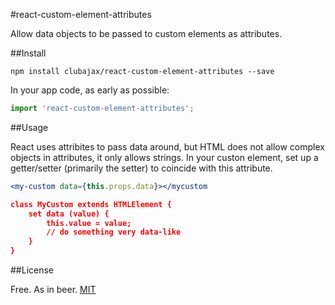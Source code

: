 #react-custom-element-attributes

Allow data objects to be passed to custom elements as attributes.

##Install

    npm install clubajax/react-custom-element-attributes --save
    
In your app code, as early as possible:
```jsx
import 'react-custom-element-attributes';
```
##Usage

React uses attribites to pass data around, but HTML does not allow complex objects in attributes, it only allows strings.
In your custon element, set up a getter/setter (primarily the setter) to coincide with this attribute.
```jsx
<my-custom data={this.props.data}></mycustom

class MyCustom extends HTMLElement {
    set data (value) {
        this.value = value;
        // do something very data-like
    }
}
```

##License

Free. As in beer. [MIT](./LICENSE)